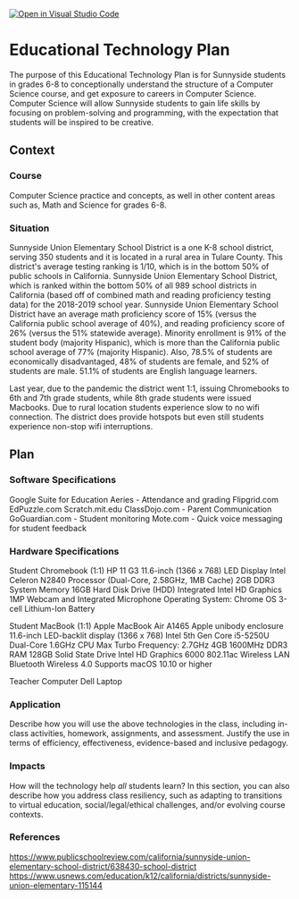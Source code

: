 [![Open in Visual Studio Code](https://classroom.github.com/assets/open-in-vscode-f059dc9a6f8d3a56e377f745f24479a46679e63a5d9fe6f495e02850cd0d8118.svg)](https://classroom.github.com/online_ide?assignment_repo_id=5749707&assignment_repo_type=AssignmentRepo)
# Educational Technology Plan

The purpose of this Educational Technology Plan is for Sunnyside students in grades 6-8 to conceptionally understand the structure of a Computer Science course, and get exposure to careers in Computer Science. Computer Science will allow Sunnyside students to gain life skills by focusing on problem-solving and programming, with the expectation that students will be inspired to be creative. 

## Context

### Course

Computer Science practice and concepts, as well in other content areas such as, Math and Science for grades 6-8. 

### Situation

Sunnyside Union Elementary School District is a one K-8 school district, serving 350 students and it is located in a rural area in Tulare County. This district's average testing ranking is 1/10, which is in the bottom 50% of public schools in California. Sunnyside Union Elementary School District, which is ranked within the bottom 50% of all 989 school districts in California (based off of combined math and reading proficiency testing data) for the 2018-2019 school year. Sunnyside Union Elementary School District have an average math proficiency score of 15% (versus the California public school average of 40%), and reading proficiency score of 26% (versus the 51% statewide average). Minority enrollment is 91% of the student body (majority Hispanic), which is more than the California public school average of 77% (majority Hispanic). Also, 78.5% of students are economically disadvantaged, 48% of students are female, and 52% of students are male. 51.1% of students are English language learners. 

Last year, due to the pandemic the district went 1:1, issuing Chromebooks to 6th and 7th grade students, while 8th grade students were issued Macbooks. Due to rural location students experience slow to no wifi connection. The district does provide hotspots but even still students experience non-stop wifi interruptions. 

## Plan

### Software Specifications

Google Suite for Education
Aeries - Attendance and grading
Flipgrid.com
EdPuzzle.com
Scratch.mit.edu
ClassDojo.com - Parent Communication
GoGuardian.com - Student monitoring 
Mote.com - Quick voice messaging for student feedback

### Hardware Specifications

Student Chromebook (1:1)
HP 11 G3 
  11.6-inch (1366 x 768) LED Display
  Intel Celeron N2840 Processor (Dual-Core, 2.58GHz, 1MB Cache)
  2GB DDR3 System Memory
  16GB  Hard Disk Drive (HDD)
  Integrated Intel HD Graphics
  1MP Webcam and Integrated Microphone
  Operating System: Chrome OS
  3-cell Lithium-Ion Battery
  
Student MacBook (1:1)
Apple MacBook Air A1465
  Apple unibody enclosure
  11.6-inch LED-backlit display (1366 x 768)
  Intel 5th Gen Core i5-5250U Dual-Core 1.6GHz CPU
  Max Turbo Frequency: 2.7GHz
  4GB 1600MHz DDR3 RAM
  128GB Solid State Drive
  Intel HD Graphics 6000
  802.11ac Wireless LAN
  Bluetooth Wireless 4.0
  Supports macOS 10.10 or higher
  
Teacher Computer
Dell Laptop

### Application

Describe how you will use the above technologies in the class, including
in-class activities, homework, assignments, and assessment. Justify the use
in terms of efficiency, effectiveness, evidence-based and inclusive pedagogy.

### Impacts

How will the technology help *all* students learn? In this section, you can also
describe how you address class resiliency, such as adapting to
transitions to virtual education, social/legal/ethical challenges,  and/or
evolving course contexts.

### References

https://www.publicschoolreview.com/california/sunnyside-union-elementary-school-district/638430-school-district
https://www.usnews.com/education/k12/california/districts/sunnyside-union-elementary-115144


